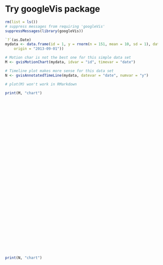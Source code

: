 Try googleVis package
======


```r
rm(list = ls())
# suppress messages from requiring 'googleVis'
suppressMessages(library(googleVis))

`?`(as.Date)
mydata <- data.frame(id = 1, y = rnorm(n = 151, mean = 10, sd = 1), date = as.Date(0:150, 
    origin = "2013-09-01"))

# Motion char is not the best one for this simple data set
M <- gvisMotionChart(mydata, idvar = "id", timevar = "date")

# Timeline plot makes more sense for this data set
N <- gvisAnnotatedTimeLine(mydata, datevar = "date", numvar = "y")
```



```r
# plot(M) won't work in RMarkdown

print(M, "chart")
```

<!-- MotionChart generated in R 3.0.2 by googleVis 0.4.7 package -->
<!-- Sun Feb  9 17:24:11 2014 -->


<!-- jsHeader -->
<script type="text/javascript">
 
// jsData 
function gvisDataMotionChartIDfa35a65a135 () {
var data = new google.visualization.DataTable();
var datajson =
[
 [
 "1",
new Date(2013,8,1),
10.25756251 
],
[
 "1",
new Date(2013,8,2),
11.0126402 
],
[
 "1",
new Date(2013,8,3),
8.723873758 
],
[
 "1",
new Date(2013,8,4),
9.816540539 
],
[
 "1",
new Date(2013,8,5),
10.32858366 
],
[
 "1",
new Date(2013,8,6),
11.03081019 
],
[
 "1",
new Date(2013,8,7),
9.580597738 
],
[
 "1",
new Date(2013,8,8),
9.789472561 
],
[
 "1",
new Date(2013,8,9),
10.98450125 
],
[
 "1",
new Date(2013,8,10),
8.858550757 
],
[
 "1",
new Date(2013,8,11),
11.10521161 
],
[
 "1",
new Date(2013,8,12),
10.27457015 
],
[
 "1",
new Date(2013,8,13),
10.33930729 
],
[
 "1",
new Date(2013,8,14),
10.98125649 
],
[
 "1",
new Date(2013,8,15),
8.775166266 
],
[
 "1",
new Date(2013,8,16),
9.872308623 
],
[
 "1",
new Date(2013,8,17),
9.070608626 
],
[
 "1",
new Date(2013,8,18),
9.967510092 
],
[
 "1",
new Date(2013,8,19),
9.119605106 
],
[
 "1",
new Date(2013,8,20),
11.7014483 
],
[
 "1",
new Date(2013,8,21),
9.93232823 
],
[
 "1",
new Date(2013,8,22),
9.40608971 
],
[
 "1",
new Date(2013,8,23),
10.33489262 
],
[
 "1",
new Date(2013,8,24),
11.51212633 
],
[
 "1",
new Date(2013,8,25),
11.03565695 
],
[
 "1",
new Date(2013,8,26),
9.640936414 
],
[
 "1",
new Date(2013,8,27),
9.31405884 
],
[
 "1",
new Date(2013,8,28),
10.34904034 
],
[
 "1",
new Date(2013,8,29),
8.992153323 
],
[
 "1",
new Date(2013,8,30),
10.11018756 
],
[
 "1",
new Date(2013,9,1),
9.295993724 
],
[
 "1",
new Date(2013,9,2),
9.785644161 
],
[
 "1",
new Date(2013,9,3),
8.63179422 
],
[
 "1",
new Date(2013,9,4),
10.46926475 
],
[
 "1",
new Date(2013,9,5),
9.437783975 
],
[
 "1",
new Date(2013,9,6),
9.538590059 
],
[
 "1",
new Date(2013,9,7),
10.2420529 
],
[
 "1",
new Date(2013,9,8),
8.621704481 
],
[
 "1",
new Date(2013,9,9),
8.522238644 
],
[
 "1",
new Date(2013,9,10),
10.30872248 
],
[
 "1",
new Date(2013,9,11),
10.09451549 
],
[
 "1",
new Date(2013,9,12),
11.37011108 
],
[
 "1",
new Date(2013,9,13),
10.60306237 
],
[
 "1",
new Date(2013,9,14),
10.7898624 
],
[
 "1",
new Date(2013,9,15),
11.62386443 
],
[
 "1",
new Date(2013,9,16),
8.882872912 
],
[
 "1",
new Date(2013,9,17),
9.434266082 
],
[
 "1",
new Date(2013,9,18),
10.31198369 
],
[
 "1",
new Date(2013,9,19),
10.79151326 
],
[
 "1",
new Date(2013,9,20),
9.350714532 
],
[
 "1",
new Date(2013,9,21),
9.409344172 
],
[
 "1",
new Date(2013,9,22),
11.18332047 
],
[
 "1",
new Date(2013,9,23),
10.58041126 
],
[
 "1",
new Date(2013,9,24),
9.933215136 
],
[
 "1",
new Date(2013,9,25),
10.41479315 
],
[
 "1",
new Date(2013,9,26),
9.452058844 
],
[
 "1",
new Date(2013,9,27),
9.419849027 
],
[
 "1",
new Date(2013,9,28),
10.61188712 
],
[
 "1",
new Date(2013,9,29),
8.297437724 
],
[
 "1",
new Date(2013,9,30),
11.17293502 
],
[
 "1",
new Date(2013,9,31),
11.05017458 
],
[
 "1",
new Date(2013,10,1),
10.63939068 
],
[
 "1",
new Date(2013,10,2),
10.12228806 
],
[
 "1",
new Date(2013,10,3),
9.521990014 
],
[
 "1",
new Date(2013,10,4),
9.188559807 
],
[
 "1",
new Date(2013,10,5),
9.225286151 
],
[
 "1",
new Date(2013,10,6),
9.691971992 
],
[
 "1",
new Date(2013,10,7),
9.824500401 
],
[
 "1",
new Date(2013,10,8),
10.67970921 
],
[
 "1",
new Date(2013,10,9),
9.647815126 
],
[
 "1",
new Date(2013,10,10),
10.09655505 
],
[
 "1",
new Date(2013,10,11),
10.11501581 
],
[
 "1",
new Date(2013,10,12),
9.246248519 
],
[
 "1",
new Date(2013,10,13),
11.40042941 
],
[
 "1",
new Date(2013,10,14),
10.66209687 
],
[
 "1",
new Date(2013,10,15),
11.15125602 
],
[
 "1",
new Date(2013,10,16),
11.01590932 
],
[
 "1",
new Date(2013,10,17),
10.80732509 
],
[
 "1",
new Date(2013,10,18),
9.901530681 
],
[
 "1",
new Date(2013,10,19),
10.47793093 
],
[
 "1",
new Date(2013,10,20),
8.938586357 
],
[
 "1",
new Date(2013,10,21),
9.89554132 
],
[
 "1",
new Date(2013,10,22),
10.30976546 
],
[
 "1",
new Date(2013,10,23),
8.9645828 
],
[
 "1",
new Date(2013,10,24),
10.56694697 
],
[
 "1",
new Date(2013,10,25),
10.36698125 
],
[
 "1",
new Date(2013,10,26),
9.936953585 
],
[
 "1",
new Date(2013,10,27),
8.456451633 
],
[
 "1",
new Date(2013,10,28),
8.309649013 
],
[
 "1",
new Date(2013,10,29),
12.04600215 
],
[
 "1",
new Date(2013,10,30),
9.08102125 
],
[
 "1",
new Date(2013,11,1),
11.75511731 
],
[
 "1",
new Date(2013,11,2),
9.277545788 
],
[
 "1",
new Date(2013,11,3),
10.56333923 
],
[
 "1",
new Date(2013,11,4),
11.0046209 
],
[
 "1",
new Date(2013,11,5),
9.680059865 
],
[
 "1",
new Date(2013,11,6),
11.18830954 
],
[
 "1",
new Date(2013,11,7),
9.585979114 
],
[
 "1",
new Date(2013,11,8),
10.42208884 
],
[
 "1",
new Date(2013,11,9),
11.0264101 
],
[
 "1",
new Date(2013,11,10),
8.142997309 
],
[
 "1",
new Date(2013,11,11),
8.965124125 
],
[
 "1",
new Date(2013,11,12),
10.00193754 
],
[
 "1",
new Date(2013,11,13),
9.013214694 
],
[
 "1",
new Date(2013,11,14),
10.07475586 
],
[
 "1",
new Date(2013,11,15),
8.260617498 
],
[
 "1",
new Date(2013,11,16),
11.04207772 
],
[
 "1",
new Date(2013,11,17),
9.216696159 
],
[
 "1",
new Date(2013,11,18),
9.472652221 
],
[
 "1",
new Date(2013,11,19),
10.55193753 
],
[
 "1",
new Date(2013,11,20),
9.474162258 
],
[
 "1",
new Date(2013,11,21),
9.327815169 
],
[
 "1",
new Date(2013,11,22),
10.49067393 
],
[
 "1",
new Date(2013,11,23),
9.416426875 
],
[
 "1",
new Date(2013,11,24),
11.53656292 
],
[
 "1",
new Date(2013,11,25),
9.609196357 
],
[
 "1",
new Date(2013,11,26),
8.860322223 
],
[
 "1",
new Date(2013,11,27),
10.36568563 
],
[
 "1",
new Date(2013,11,28),
10.38347227 
],
[
 "1",
new Date(2013,11,29),
10.30294761 
],
[
 "1",
new Date(2013,11,30),
9.860597214 
],
[
 "1",
new Date(2013,11,31),
10.012358 
],
[
 "1",
new Date(2014,0,1),
8.534706013 
],
[
 "1",
new Date(2014,0,2),
10.24066033 
],
[
 "1",
new Date(2014,0,3),
10.47294388 
],
[
 "1",
new Date(2014,0,4),
9.217553731 
],
[
 "1",
new Date(2014,0,5),
10.78971624 
],
[
 "1",
new Date(2014,0,6),
9.25363861 
],
[
 "1",
new Date(2014,0,7),
9.673847859 
],
[
 "1",
new Date(2014,0,8),
8.958421459 
],
[
 "1",
new Date(2014,0,9),
10.08987057 
],
[
 "1",
new Date(2014,0,10),
8.187722422 
],
[
 "1",
new Date(2014,0,11),
9.973851525 
],
[
 "1",
new Date(2014,0,12),
9.391547929 
],
[
 "1",
new Date(2014,0,13),
10.45026491 
],
[
 "1",
new Date(2014,0,14),
9.90805448 
],
[
 "1",
new Date(2014,0,15),
8.598921384 
],
[
 "1",
new Date(2014,0,16),
12.74534597 
],
[
 "1",
new Date(2014,0,17),
10.31959283 
],
[
 "1",
new Date(2014,0,18),
9.81138979 
],
[
 "1",
new Date(2014,0,19),
11.75527966 
],
[
 "1",
new Date(2014,0,20),
10.07855402 
],
[
 "1",
new Date(2014,0,21),
9.957712823 
],
[
 "1",
new Date(2014,0,22),
11.47757935 
],
[
 "1",
new Date(2014,0,23),
11.60351357 
],
[
 "1",
new Date(2014,0,24),
8.792871654 
],
[
 "1",
new Date(2014,0,25),
10.50826445 
],
[
 "1",
new Date(2014,0,26),
10.67724627 
],
[
 "1",
new Date(2014,0,27),
9.43073362 
],
[
 "1",
new Date(2014,0,28),
10.29646663 
],
[
 "1",
new Date(2014,0,29),
10.68792909 
] 
];
data.addColumn('string','id');
data.addColumn('date','date');
data.addColumn('number','y');
data.addRows(datajson);
return(data);
}
 
// jsDrawChart
function drawChartMotionChartIDfa35a65a135() {
var data = gvisDataMotionChartIDfa35a65a135();
var options = {};
options["width"] =    600;
options["height"] =    500;

    var chart = new google.visualization.MotionChart(
    document.getElementById('MotionChartIDfa35a65a135')
    );
    chart.draw(data,options);
    

}
  
 
// jsDisplayChart
(function() {
var pkgs = window.__gvisPackages = window.__gvisPackages || [];
var callbacks = window.__gvisCallbacks = window.__gvisCallbacks || [];
var chartid = "motionchart";
  
// Manually see if chartid is in pkgs (not all browsers support Array.indexOf)
var i, newPackage = true;
for (i = 0; newPackage && i < pkgs.length; i++) {
if (pkgs[i] === chartid)
newPackage = false;
}
if (newPackage)
  pkgs.push(chartid);
  
// Add the drawChart function to the global list of callbacks
callbacks.push(drawChartMotionChartIDfa35a65a135);
})();
function displayChartMotionChartIDfa35a65a135() {
  var pkgs = window.__gvisPackages = window.__gvisPackages || [];
  var callbacks = window.__gvisCallbacks = window.__gvisCallbacks || [];
  window.clearTimeout(window.__gvisLoad);
  // The timeout is set to 100 because otherwise the container div we are
  // targeting might not be part of the document yet
  window.__gvisLoad = setTimeout(function() {
  var pkgCount = pkgs.length;
  google.load("visualization", "1", { packages:pkgs, callback: function() {
  if (pkgCount != pkgs.length) {
  // Race condition where another setTimeout call snuck in after us; if
  // that call added a package, we must not shift its callback
  return;
}
while (callbacks.length > 0)
callbacks.shift()();
} });
}, 100);
}
 
// jsFooter
</script>
 
<!-- jsChart -->  
<script type="text/javascript" src="https://www.google.com/jsapi?callback=displayChartMotionChartIDfa35a65a135"></script>
 
<!-- divChart -->
  
<div id="MotionChartIDfa35a65a135"
  style="width: 600px; height: 500px;">
</div>

```r
print(N, "chart")
```

<!-- AnnotatedTimeLine generated in R 3.0.2 by googleVis 0.4.7 package -->
<!-- Sun Feb  9 17:24:11 2014 -->


<!-- jsHeader -->
<script type="text/javascript">
 
// jsData 
function gvisDataAnnotatedTimeLineIDfa3463accf0 () {
var data = new google.visualization.DataTable();
var datajson =
[
 [
 new Date(2013,8,1),
10.25756251 
],
[
 new Date(2013,8,2),
11.0126402 
],
[
 new Date(2013,8,3),
8.723873758 
],
[
 new Date(2013,8,4),
9.816540539 
],
[
 new Date(2013,8,5),
10.32858366 
],
[
 new Date(2013,8,6),
11.03081019 
],
[
 new Date(2013,8,7),
9.580597738 
],
[
 new Date(2013,8,8),
9.789472561 
],
[
 new Date(2013,8,9),
10.98450125 
],
[
 new Date(2013,8,10),
8.858550757 
],
[
 new Date(2013,8,11),
11.10521161 
],
[
 new Date(2013,8,12),
10.27457015 
],
[
 new Date(2013,8,13),
10.33930729 
],
[
 new Date(2013,8,14),
10.98125649 
],
[
 new Date(2013,8,15),
8.775166266 
],
[
 new Date(2013,8,16),
9.872308623 
],
[
 new Date(2013,8,17),
9.070608626 
],
[
 new Date(2013,8,18),
9.967510092 
],
[
 new Date(2013,8,19),
9.119605106 
],
[
 new Date(2013,8,20),
11.7014483 
],
[
 new Date(2013,8,21),
9.93232823 
],
[
 new Date(2013,8,22),
9.40608971 
],
[
 new Date(2013,8,23),
10.33489262 
],
[
 new Date(2013,8,24),
11.51212633 
],
[
 new Date(2013,8,25),
11.03565695 
],
[
 new Date(2013,8,26),
9.640936414 
],
[
 new Date(2013,8,27),
9.31405884 
],
[
 new Date(2013,8,28),
10.34904034 
],
[
 new Date(2013,8,29),
8.992153323 
],
[
 new Date(2013,8,30),
10.11018756 
],
[
 new Date(2013,9,1),
9.295993724 
],
[
 new Date(2013,9,2),
9.785644161 
],
[
 new Date(2013,9,3),
8.63179422 
],
[
 new Date(2013,9,4),
10.46926475 
],
[
 new Date(2013,9,5),
9.437783975 
],
[
 new Date(2013,9,6),
9.538590059 
],
[
 new Date(2013,9,7),
10.2420529 
],
[
 new Date(2013,9,8),
8.621704481 
],
[
 new Date(2013,9,9),
8.522238644 
],
[
 new Date(2013,9,10),
10.30872248 
],
[
 new Date(2013,9,11),
10.09451549 
],
[
 new Date(2013,9,12),
11.37011108 
],
[
 new Date(2013,9,13),
10.60306237 
],
[
 new Date(2013,9,14),
10.7898624 
],
[
 new Date(2013,9,15),
11.62386443 
],
[
 new Date(2013,9,16),
8.882872912 
],
[
 new Date(2013,9,17),
9.434266082 
],
[
 new Date(2013,9,18),
10.31198369 
],
[
 new Date(2013,9,19),
10.79151326 
],
[
 new Date(2013,9,20),
9.350714532 
],
[
 new Date(2013,9,21),
9.409344172 
],
[
 new Date(2013,9,22),
11.18332047 
],
[
 new Date(2013,9,23),
10.58041126 
],
[
 new Date(2013,9,24),
9.933215136 
],
[
 new Date(2013,9,25),
10.41479315 
],
[
 new Date(2013,9,26),
9.452058844 
],
[
 new Date(2013,9,27),
9.419849027 
],
[
 new Date(2013,9,28),
10.61188712 
],
[
 new Date(2013,9,29),
8.297437724 
],
[
 new Date(2013,9,30),
11.17293502 
],
[
 new Date(2013,9,31),
11.05017458 
],
[
 new Date(2013,10,1),
10.63939068 
],
[
 new Date(2013,10,2),
10.12228806 
],
[
 new Date(2013,10,3),
9.521990014 
],
[
 new Date(2013,10,4),
9.188559807 
],
[
 new Date(2013,10,5),
9.225286151 
],
[
 new Date(2013,10,6),
9.691971992 
],
[
 new Date(2013,10,7),
9.824500401 
],
[
 new Date(2013,10,8),
10.67970921 
],
[
 new Date(2013,10,9),
9.647815126 
],
[
 new Date(2013,10,10),
10.09655505 
],
[
 new Date(2013,10,11),
10.11501581 
],
[
 new Date(2013,10,12),
9.246248519 
],
[
 new Date(2013,10,13),
11.40042941 
],
[
 new Date(2013,10,14),
10.66209687 
],
[
 new Date(2013,10,15),
11.15125602 
],
[
 new Date(2013,10,16),
11.01590932 
],
[
 new Date(2013,10,17),
10.80732509 
],
[
 new Date(2013,10,18),
9.901530681 
],
[
 new Date(2013,10,19),
10.47793093 
],
[
 new Date(2013,10,20),
8.938586357 
],
[
 new Date(2013,10,21),
9.89554132 
],
[
 new Date(2013,10,22),
10.30976546 
],
[
 new Date(2013,10,23),
8.9645828 
],
[
 new Date(2013,10,24),
10.56694697 
],
[
 new Date(2013,10,25),
10.36698125 
],
[
 new Date(2013,10,26),
9.936953585 
],
[
 new Date(2013,10,27),
8.456451633 
],
[
 new Date(2013,10,28),
8.309649013 
],
[
 new Date(2013,10,29),
12.04600215 
],
[
 new Date(2013,10,30),
9.08102125 
],
[
 new Date(2013,11,1),
11.75511731 
],
[
 new Date(2013,11,2),
9.277545788 
],
[
 new Date(2013,11,3),
10.56333923 
],
[
 new Date(2013,11,4),
11.0046209 
],
[
 new Date(2013,11,5),
9.680059865 
],
[
 new Date(2013,11,6),
11.18830954 
],
[
 new Date(2013,11,7),
9.585979114 
],
[
 new Date(2013,11,8),
10.42208884 
],
[
 new Date(2013,11,9),
11.0264101 
],
[
 new Date(2013,11,10),
8.142997309 
],
[
 new Date(2013,11,11),
8.965124125 
],
[
 new Date(2013,11,12),
10.00193754 
],
[
 new Date(2013,11,13),
9.013214694 
],
[
 new Date(2013,11,14),
10.07475586 
],
[
 new Date(2013,11,15),
8.260617498 
],
[
 new Date(2013,11,16),
11.04207772 
],
[
 new Date(2013,11,17),
9.216696159 
],
[
 new Date(2013,11,18),
9.472652221 
],
[
 new Date(2013,11,19),
10.55193753 
],
[
 new Date(2013,11,20),
9.474162258 
],
[
 new Date(2013,11,21),
9.327815169 
],
[
 new Date(2013,11,22),
10.49067393 
],
[
 new Date(2013,11,23),
9.416426875 
],
[
 new Date(2013,11,24),
11.53656292 
],
[
 new Date(2013,11,25),
9.609196357 
],
[
 new Date(2013,11,26),
8.860322223 
],
[
 new Date(2013,11,27),
10.36568563 
],
[
 new Date(2013,11,28),
10.38347227 
],
[
 new Date(2013,11,29),
10.30294761 
],
[
 new Date(2013,11,30),
9.860597214 
],
[
 new Date(2013,11,31),
10.012358 
],
[
 new Date(2014,0,1),
8.534706013 
],
[
 new Date(2014,0,2),
10.24066033 
],
[
 new Date(2014,0,3),
10.47294388 
],
[
 new Date(2014,0,4),
9.217553731 
],
[
 new Date(2014,0,5),
10.78971624 
],
[
 new Date(2014,0,6),
9.25363861 
],
[
 new Date(2014,0,7),
9.673847859 
],
[
 new Date(2014,0,8),
8.958421459 
],
[
 new Date(2014,0,9),
10.08987057 
],
[
 new Date(2014,0,10),
8.187722422 
],
[
 new Date(2014,0,11),
9.973851525 
],
[
 new Date(2014,0,12),
9.391547929 
],
[
 new Date(2014,0,13),
10.45026491 
],
[
 new Date(2014,0,14),
9.90805448 
],
[
 new Date(2014,0,15),
8.598921384 
],
[
 new Date(2014,0,16),
12.74534597 
],
[
 new Date(2014,0,17),
10.31959283 
],
[
 new Date(2014,0,18),
9.81138979 
],
[
 new Date(2014,0,19),
11.75527966 
],
[
 new Date(2014,0,20),
10.07855402 
],
[
 new Date(2014,0,21),
9.957712823 
],
[
 new Date(2014,0,22),
11.47757935 
],
[
 new Date(2014,0,23),
11.60351357 
],
[
 new Date(2014,0,24),
8.792871654 
],
[
 new Date(2014,0,25),
10.50826445 
],
[
 new Date(2014,0,26),
10.67724627 
],
[
 new Date(2014,0,27),
9.43073362 
],
[
 new Date(2014,0,28),
10.29646663 
],
[
 new Date(2014,0,29),
10.68792909 
] 
];
data.addColumn('date','date');
data.addColumn('number','y');
data.addRows(datajson);
return(data);
}
 
// jsDrawChart
function drawChartAnnotatedTimeLineIDfa3463accf0() {
var data = gvisDataAnnotatedTimeLineIDfa3463accf0();
var options = {};
options["width"] =    600;
options["height"] =    300;

    var chart = new google.visualization.AnnotatedTimeLine(
    document.getElementById('AnnotatedTimeLineIDfa3463accf0')
    );
    chart.draw(data,options);
    

}
  
 
// jsDisplayChart
(function() {
var pkgs = window.__gvisPackages = window.__gvisPackages || [];
var callbacks = window.__gvisCallbacks = window.__gvisCallbacks || [];
var chartid = "annotatedtimeline";
  
// Manually see if chartid is in pkgs (not all browsers support Array.indexOf)
var i, newPackage = true;
for (i = 0; newPackage && i < pkgs.length; i++) {
if (pkgs[i] === chartid)
newPackage = false;
}
if (newPackage)
  pkgs.push(chartid);
  
// Add the drawChart function to the global list of callbacks
callbacks.push(drawChartAnnotatedTimeLineIDfa3463accf0);
})();
function displayChartAnnotatedTimeLineIDfa3463accf0() {
  var pkgs = window.__gvisPackages = window.__gvisPackages || [];
  var callbacks = window.__gvisCallbacks = window.__gvisCallbacks || [];
  window.clearTimeout(window.__gvisLoad);
  // The timeout is set to 100 because otherwise the container div we are
  // targeting might not be part of the document yet
  window.__gvisLoad = setTimeout(function() {
  var pkgCount = pkgs.length;
  google.load("visualization", "1", { packages:pkgs, callback: function() {
  if (pkgCount != pkgs.length) {
  // Race condition where another setTimeout call snuck in after us; if
  // that call added a package, we must not shift its callback
  return;
}
while (callbacks.length > 0)
callbacks.shift()();
} });
}, 100);
}
 
// jsFooter
</script>
 
<!-- jsChart -->  
<script type="text/javascript" src="https://www.google.com/jsapi?callback=displayChartAnnotatedTimeLineIDfa3463accf0"></script>
 
<!-- divChart -->
  
<div id="AnnotatedTimeLineIDfa3463accf0"
  style="width: 600px; height: 300px;">
</div>

